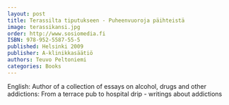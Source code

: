 ```yaml
---
layout: post
title: Terassilta tiputukseen - Puheenvuoroja päihteistä
image: terassikansi.jpg
order: http://www.sosiomedia.fi
ISBN: 978-952-5587-55-5
published: Helsinki 2009
publisher: A-klinikkasäätiö
authors: Teuvo Peltoniemi
categories: Books
---
```


English:
Author of a collection of essays on alcohol, drugs and other addictions:
From a terrace pub to hospital drip - writings about addictions
